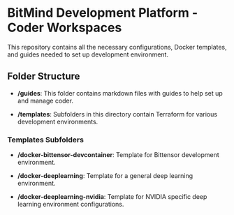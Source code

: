 # BitMind Development Platform - Coder Workspaces

This repository contains all the necessary configurations, Docker templates, and guides needed to set up development environment.

## Folder Structure

- **/guides**: This folder contains markdown files with guides to help set up and manage coder.

- **/templates**: Subfolders in this directory contain Terraform for various development environments.

### Templates Subfolders

- **/docker-bittensor-devcontainer**: Template for Bittensor development environment.
  
- **/docker-deeplearning**: Template for a general deep learning environment.

- **/docker-deeplearning-nvidia**: Template for NVIDIA specific deep learning environment configurations.
